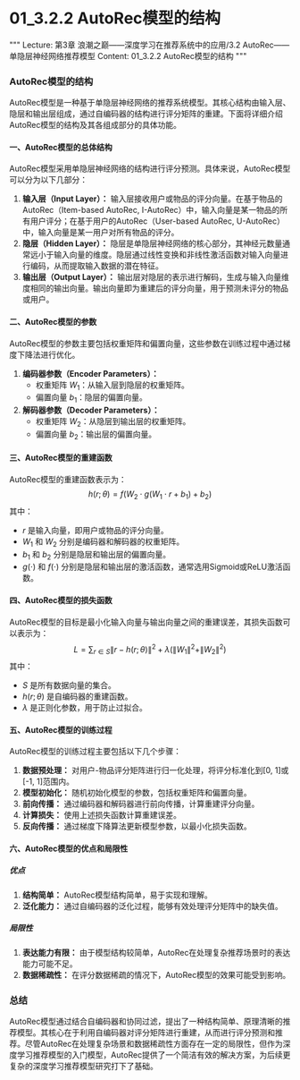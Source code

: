 # 01_3.2.2 AutoRec模型的结构

"""
Lecture: 第3章 浪潮之巅——深度学习在推荐系统中的应用/3.2 AutoRec——单隐层神经网络推荐模型
Content: 01_3.2.2 AutoRec模型的结构
"""

### AutoRec模型的结构

AutoRec模型是一种基于单隐层神经网络的推荐系统模型。其核心结构由输入层、隐层和输出层组成，通过自编码器的结构进行评分矩阵的重建。下面将详细介绍AutoRec模型的结构及其各组成部分的具体功能。

#### 一、AutoRec模型的总体结构
AutoRec模型采用单隐层神经网络的结构进行评分预测。具体来说，AutoRec模型可以分为以下几部分：
1. **输入层（Input Layer）：** 输入层接收用户或物品的评分向量。在基于物品的AutoRec（Item-based AutoRec, I-AutoRec）中，输入向量是某一物品的所有用户评分；在基于用户的AutoRec（User-based AutoRec, U-AutoRec）中，输入向量是某一用户对所有物品的评分。
2. **隐层（Hidden Layer）：** 隐层是单隐层神经网络的核心部分，其神经元数量通常远小于输入向量的维度。隐层通过线性变换和非线性激活函数对输入向量进行编码，从而提取输入数据的潜在特征。
3. **输出层（Output Layer）：** 输出层对隐层的表示进行解码，生成与输入向量维度相同的输出向量。输出向量即为重建后的评分向量，用于预测未评分的物品或用户。

#### 二、AutoRec模型的参数
AutoRec模型的参数主要包括权重矩阵和偏置向量，这些参数在训练过程中通过梯度下降法进行优化。
1. **编码器参数（Encoder Parameters）：**
   - 权重矩阵 $W_1$：从输入层到隐层的权重矩阵。
   - 偏置向量 $b_1$：隐层的偏置向量。
2. **解码器参数（Decoder Parameters）：**
   - 权重矩阵 $W_2$：从隐层到输出层的权重矩阵。
   - 偏置向量 $b_2$：输出层的偏置向量。

#### 三、AutoRec模型的重建函数
AutoRec模型的重建函数表示为：
$$ h(r; \theta) = f(W_2 \cdot g(W_1 \cdot r + b_1) + b_2) $$
其中：
- $r$ 是输入向量，即用户或物品的评分向量。
- $W_1$ 和 $W_2$ 分别是编码器和解码器的权重矩阵。
- $b_1$ 和 $b_2$ 分别是隐层和输出层的偏置向量。
- $g(\cdot)$ 和 $f(\cdot)$ 分别是隐层和输出层的激活函数，通常选用Sigmoid或ReLU激活函数。

#### 四、AutoRec模型的损失函数
AutoRec模型的目标是最小化输入向量与输出向量之间的重建误差，其损失函数可以表示为：
$$ L = \sum_{r \in S} \| r - h(r; \theta) \|^2 + \lambda (\| W_1 \|^2 + \| W_2 \|^2) $$
其中：
- $S$ 是所有数据向量的集合。
- $h(r; \theta)$ 是自编码器的重建函数。
- $\lambda$ 是正则化参数，用于防止过拟合。

#### 五、AutoRec模型的训练过程
AutoRec模型的训练过程主要包括以下几个步骤：
1. **数据预处理：** 对用户-物品评分矩阵进行归一化处理，将评分标准化到[0, 1]或[-1, 1]范围内。
2. **模型初始化：** 随机初始化模型的参数，包括权重矩阵和偏置向量。
3. **前向传播：** 通过编码器和解码器进行前向传播，计算重建评分向量。
4. **计算损失：** 使用上述损失函数计算重建误差。
5. **反向传播：** 通过梯度下降算法更新模型参数，以最小化损失函数。

#### 六、AutoRec模型的优点和局限性
##### 优点
1. **结构简单：** AutoRec模型结构简单，易于实现和理解。
2. **泛化能力：** 通过自编码器的泛化过程，能够有效处理评分矩阵中的缺失值。

##### 局限性
1. **表达能力有限：** 由于模型结构较简单，AutoRec在处理复杂推荐场景时的表达能力可能不足。
2. **数据稀疏性：** 在评分数据稀疏的情况下，AutoRec模型的效果可能受到影响。

### 总结
AutoRec模型通过结合自编码器和协同过滤，提出了一种结构简单、原理清晰的推荐模型。其核心在于利用自编码器对评分矩阵进行重建，从而进行评分预测和推荐。尽管AutoRec在处理复杂场景和数据稀疏性方面存在一定的局限性，但作为深度学习推荐模型的入门模型，AutoRec提供了一个简洁有效的解决方案，为后续更复杂的深度学习推荐模型研究打下了基础。